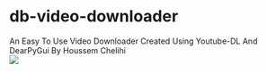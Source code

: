 # db-video-downloader
An Easy To Use Video Downloader
Created  Using Youtube-DL And DearPyGui
By Houssem Chelihi
<br>
[![](https://dabuttonfactory.com/button.png?t=Download+DB+Video+Downloader&f=Ubuntu-Bold&ts=26&tc=fff&hp=45&vp=20&c=11&bgt=unicolored&bgc=15d798)](https://github.com/user/repository/subscription)
